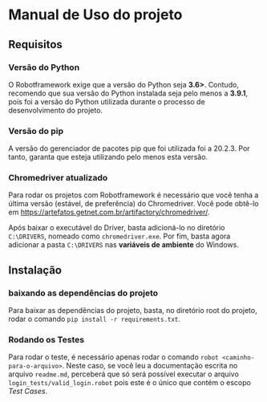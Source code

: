 # Manual de Uso do projeto
## Requisitos

### Versão do Python
O Robotframework exige que a versão do Python seja **3.6>**. Contudo, recomendo que sua versão do Python instalada seja pelo menos a **3.9.1**, pois foi a versão do Python utilizada durante o processo de desenvolvimento do projeto.


### Versão do pip
A versão do gerenciador de pacotes pip que foi utilizada  foi a 20.2.3. Por tanto, garanta que esteja utilizando pelo menos esta versão.

### Chromedriver atualizado
Para rodar os projetos com Robotframework é necessário que você tenha a última versão (estável, de preferência) do Chromedriver. Você pode obtê-lo em https://artefatos.getnet.com.br/artifactory/chromedriver/. 

Após baixar o executável do Driver, basta adicioná-lo no diretório `C:\DRIVERS`, nomeado como `chromedriver.exe`. Por fim, basta agora adicionar a pasta `C:\DRIVERS` nas **variáveis de ambiente** do Windows.

## Instalação

### baixando as dependências do projeto
Para baixar as dependências do projeto, basta, no diretório root do projeto, rodar o comando `pip install -r requirements.txt`. 



### Rodando os Testes
Para rodar o teste, é necessário apenas rodar o comando `robot <caminho-para-o-arquivo>`. Neste caso, se você leu a documentação escrita no arquivo `readme.md`, perceberá que só será possível executar o arquivo `login_tests/valid_login.robot` pois este é o único que contém o escopo *Test Cases*.